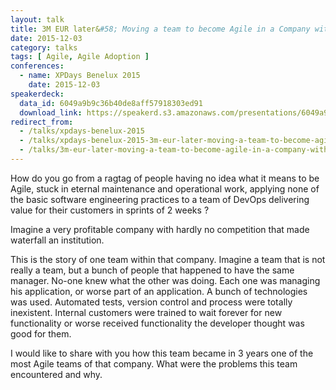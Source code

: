 ```yaml
---
layout: talk
title: 3M EUR later&#58; Moving a team to become Agile in a Company with Too Much Money
date: 2015-12-03
category: talks
tags: [ Agile, Agile Adoption ]
conferences:
  - name: XPDays Benelux 2015
    date: 2015-12-03
speakerdeck:
  data_id: 6049a9b9c36b40de8aff57918303ed91
  download_link: https://speakerd.s3.amazonaws.com/presentations/6049a9b9c36b40de8aff57918303ed91/XPDays_2015_-_3M_EUR_later_Moving_a_team_to_become_Agile_in_a_Company_with_Too_Much_Money.pdf
redirect_from:
  - /talks/xpdays-benelux-2015
  - /talks/xpdays-benelux-2015-3m-eur-later-moving-a-team-to-become-agile-in-a-company-with-too-much-money
  - /talks/3m-eur-later-moving-a-team-to-become-agile-in-a-company-with-too-much-money
---
```

How do you go from a ragtag of people having no idea what it means to be Agile, stuck in eternal maintenance and operational work, applying none of the basic software engineering practices to a team of DevOps delivering value for their customers in sprints of 2 weeks ?

Imagine a very profitable company with hardly no competition that made waterfall an institution.

This is the story of one team within that company. Imagine a team that is not really a team, but a bunch of people that happened to have the same manager. No-one knew what the other was doing. Each one was managing his application, or worse part of an application. A bunch of technologies was used. Automated tests, version control and process were totally inexistent. Internal customers were trained to wait forever for new functionality or worse received functionality the developer thought was good for them.

I would like to share with you how this team became in 3 years one of the most Agile teams of that company. What were the problems this team encountered and why.
